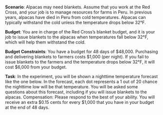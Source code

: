 **Scenario**: Alpacas may need blankets. Assume that
you work at the Red Cross, and your job is to manage
resources for farms in Peru. In previous years, alpacas have
died in Peru from cold temperatures. Alpacas can typically
withstand the cold unless the temperature drops below 32°F.

**Budget**: You are in charge of the Red Cross’s blanket
budget, and it is your job to issue blankets to the alpacas
when temperatures fall below 32°F, which will help them
withstand the cold.

**Budget Constraints**: You have a budget for 48 days of
$48,000. Purchasing and delivering blankets to farmers
costs $1,000 (per night). If you fail to issue blankets to the
farmers and the temperature drops below 32°F, it will cost
$6,000 from your budget.

**Task**: In the experiment, you will be shown a nighttime
temperature forecast like the one below. In the forecast, each
dot represents a 1 out of 20 chance the nighttime low will
be that temperature. You will be asked some questions about
this forecast, including if you will issue blankets to the alpacas.
Compensation: Please respond to the best of your ability.
You will receive an extra $0.15 cents for every $1,000 that
you have in your budget at the end of 48 days.